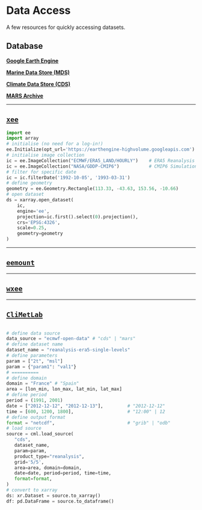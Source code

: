 # Data Access


A few resources for quickly accessing datasets.

## Database

[**Google Earth Engine**](https://developers.google.com/earth-engine/datasets/catalog)

[**Marine Data Store (MDS)**]()

[**Climate Data Store (CDS)**]()

[**MARS Archive**](https://www.ecmwf.int/en/forecasts/access-forecasts/access-archive-datasets)


---
## [`xee`](https://github.com/google/Xee/tree/main)



```python
import ee
import array
# initialise (no need for a log-in!)
ee.Initialize(opt_url='https://earthengine-highvolume.googleapis.com')
# initialise image collection
ic = ee.ImageCollection("ECMWF/ERA5_LAND/HOURLY")    # ERA5 Reanalysis
ic = ee.ImageCollection("NASA/GDDP-CMIP6")           # CMIP6 Simulations
# filter for specific date
ic = ic.filterDate('1992-10-05', '1993-03-31')
# define geometry
geometry = ee.Geometry.Rectangle(113.33, -43.63, 153.56, -10.66)
# open dataset
ds = xarray.open_dataset(
    ic, 
    engine='ee',
    projection=ic.first().select(0).projection(),
    crs='EPSG:4326', 
    scale=0.25, 
    geometry=geometry
)

```

---
## [`eemount`](https://github.com/davemlz/eemont)

---
## [`wxee`]()

---
## [`CliMetLab`]()


```python

# define data source
data_source = "ecmwf-open-data" # "cds" | "mars"
# define dataset name
dataset_name = "reanalysis-era5-single-levels"
# define parameters
param = ["2t", "msl"]
param = {"param1": "val1"}
# ==========
# define domain
domain = "France" # "Spain"
area = [lon_min, lon_max, lat_min, lat_max]
# define period
period = (1991, 2001)
date = ["2012-12-12", "2012-12-13"],         # "2012-12-12"
time = [600, 1200, 1800],                    # "12:00" | 12
# define output format
format = "netcdf",                           # "grib" | "odb"
# load source
source = cml.load_source(
   "cds",
   dataset_name,
   param=param,
   product_type="reanalysis",
   grid='5/5',
   area=area, domain=domain,
   date=date, period=period, time=time,
   format=format,
)
# convert to xarray
ds: xr.Dataset = source.to_xarray()
df: pd.DataFrame = source.to_dataframe()
```


